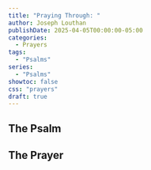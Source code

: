 ```yaml
---
title: "Praying Through: "
author: Joseph Louthan
publishDate: 2025-04-05T00:00:00-05:00
categories:
  - Prayers
tags:
  - "Psalms"
series:
  - "Psalms"
showtoc: false
css: "prayers"
draft: true
---
```

## The Psalm



## The Prayer

<div style="font-variant: small-caps;">

</div>

```text

```

